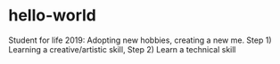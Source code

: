 # hello-world
Student for life
2019: Adopting new hobbies, creating a new me. Step 1) Learning a creative/artistic skill, Step 2) Learn a technical skill
